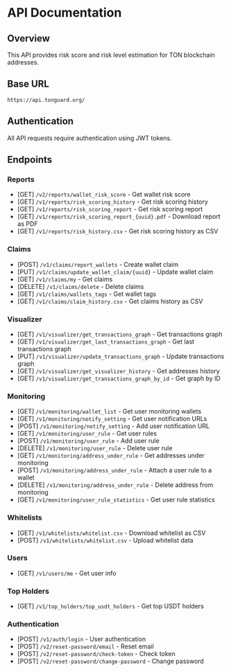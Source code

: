 # API Documentation

## Overview

This API provides risk score and risk level estimation for TON blockchain addresses.

## Base URL

```
https://api.tonguard.org/
```

## Authentication

All API requests require authentication using JWT tokens.

## Endpoints

### Reports

- [GET] `/v2/reports/wallet_risk_score` - Get wallet risk score
- [GET] `/v1/reports/risk_scoring_history` - Get risk scoring history
- [GET] `/v1/reports/risk_scoring_report` - Get risk scoring report
- [GET] `/v1/reports/risk_scoring_report_{uuid}.pdf` - Download report as PDF
- [GET] `/v1/reports/risk_history.csv` - Get risk scoring history as CSV

### Claims

- [POST] `/v1/claims/report_wallets` - Create wallet claim
- [PUT] `/v1/claims/update_wallet_claim/{uuid}` - Update wallet claim
- [GET] `/v1/claims/my` - Get claims
- [DELETE] `/v1/claims/delete` - Delete claims
- [GET] `/v1/claims/wallets_tags` - Get wallet tags
- [GET] `/v1/claims/claim_history.csv` - Get claims history as CSV

### Visualizer

- [GET] `/v1/visualizer/get_transactions_graph` - Get transactions graph
- [GET] `/v1/visualizer/get_last_transactions_graph` - Get last transactions graph
- [PUT] `/v1/visualizer/update_transactions_graph` - Update transactions graph
- [GET] `/v1/visualizer/get_visualizer_history` - Get addresses history
- [GET] `/v1/visualizer/get_transactions_graph_by_id` - Get graph by ID

### Monitoring

- [GET] `/v1/monitoring/wallet_list` - Get user monitoring wallets
- [GET] `/v1/monitoring/notify_setting` - Get user notification URLs
- [POST] `/v1/monitoring/notify_setting` - Add user notification URL
- [GET] `/v1/monitoring/user_rule` - Get user rules
- [POST] `/v1/monitoring/user_rule` - Add user rule
- [DELETE] `/v1/monitoring/user_rule` - Delete user rule
- [GET] `/v1/monitoring/address_under_rule` - Get addresses under monitoring
- [POST] `/v1/monitoring/address_under_rule` - Attach a user rule to a wallet
- [DELETE] `/v1/monitoring/address_under_rule` - Delete address from monitoring
- [GET] `/v1/monitoring/user_rule_statistics` - Get user rule statistics

### Whitelists

- [GET] `/v1/whitelists/whitelist.csv` - Download whitelist as CSV
- [POST] `/v1/whitelists/whitelist.csv` - Upload whitelist data

### Users

- [GET] `/v1/users/me` - Get user info

### Top Holders

- [GET] `/v1/top_holders/top_usdt_holders` - Get top USDT holders

### Authentication

- [POST] `/v1/auth/login` - User authentication
- [POST] `/v2/reset-password/email` - Reset email
- [POST] `/v2/reset-password/check-token` - Check token
- [POST] `/v2/reset-password/change-password` - Change password 